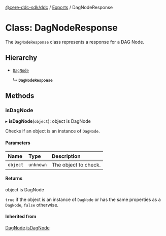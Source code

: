 [@cere-ddc-sdk/ddc](../README.md) / [Exports](../modules.md) / DagNodeResponse

# Class: DagNodeResponse

The `DagNodeResponse` class represents a response for a DAG Node.

## Hierarchy

- [`DagNode`](DagNode.md)

  ↳ **`DagNodeResponse`**

## Methods

### isDagNode

▸ **isDagNode**(`object`): object is DagNode

Checks if an object is an instance of `DagNode`.

#### Parameters

| Name | Type | Description |
| :------ | :------ | :------ |
| `object` | `unknown` | The object to check. |

#### Returns

object is DagNode

`true` if the object is an instance of `DagNode` or has the same properties as a `DagNode`, `false` otherwise.

#### Inherited from

[DagNode](DagNode.md).[isDagNode](DagNode.md#isdagnode)
